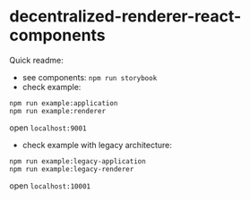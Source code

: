 # decentralized-renderer-react-components

Quick readme:

- see components: `npm run storybook`
- check example:

```shell script
npm run example:application
npm run example:renderer
```

open `localhost:9001`

- check example with legacy architecture:

```shell script
npm run example:legacy-application
npm run example:legacy-renderer
```

open `localhost:10001`
